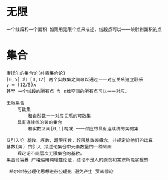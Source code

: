 # 无限
    一个线段和一个面积 如果用无限个点来描述，线段点可以一一映射到面积的点
    
# 集合
    康托尔的集合论(朴素集合论)
    [0,5] 和 [0,12] 两个实数集之间可以通过一一对应关系建立联系
    y = (12/5)x
    甚至 一个线段的所有点 与 n维空间的所有点可以一一对应。
    
    无限集合
        可数集
            和自然数一一对应关系的可数集
        具有连续统的势的集合
            和实数区间[0,1]构成 一一对应的具有连续统的势的集
            
    又引入论 基数，序数，超限序数，超限基数等概念，并规定论他们的运算
    基数(势) 的引入 描述论集合中元素数量的一种刻画
        规定论不同层次无限集合的基数。
    集合论需要 严格运用纯理性论证，结论不是人的直观和常识所能掌握的
    
     希尔伯特公理化思想进行公理化 避免产生 罗素悖论   
        
    